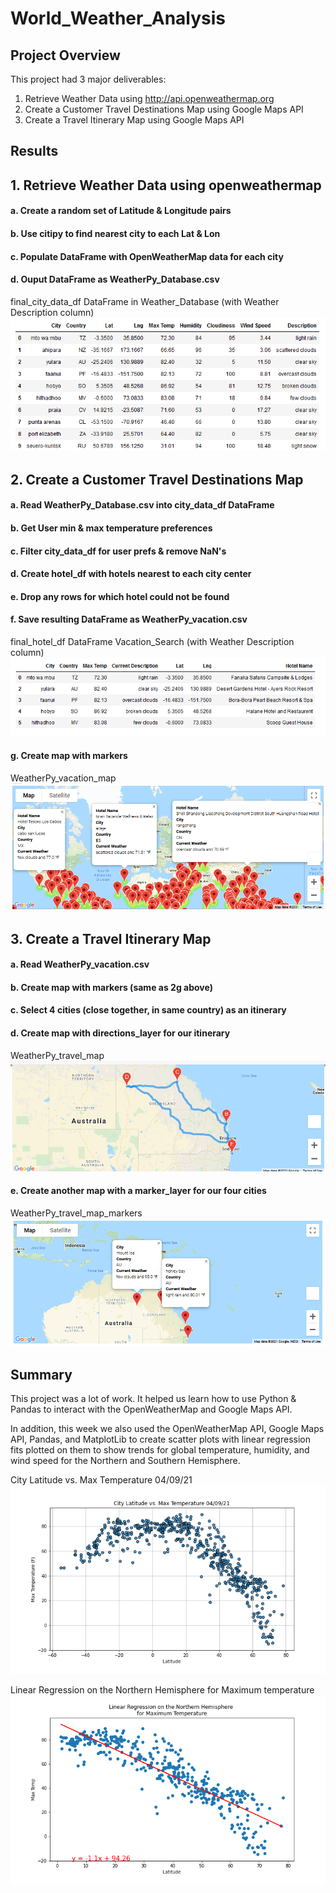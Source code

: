 # World_Weather_Analysis

## Project Overview

This project had 3 major deliverables:

1. Retrieve Weather Data using http://api.openweathermap.org
2. Create a Customer Travel Destinations Map using Google Maps API
3. Create a Travel Itinerary Map using Google Maps API

## Results

## 1. Retrieve Weather Data using openweathermap

#### a. Create a random set of Latitude & Longitude pairs

#### b. Use citipy to find nearest city to each Lat & Lon

#### c. Populate DataFrame with OpenWeatherMap data for each city

#### d. Ouput DataFrame as WeatherPy_Database.csv

final_city_data_df DataFrame in Weather_Database (with Weather Description column)
![final_city_data_df](Weather_Database/final_city_data_df.png)

## 2. Create a Customer Travel Destinations Map

#### a. Read WeatherPy_Database.csv into city_data_df DataFrame

#### b. Get User min & max temperature preferences

#### c. Filter city_data_df for user prefs & remove NaN's

#### d. Create hotel_df with hotels nearest to each city center

#### e. Drop any rows for which hotel could not be found

#### f. Save resulting DataFrame as WeatherPy_vacation.csv

final_hotel_df DataFrame Vacation_Search (with Weather Description column)
![final_hotel_df](Vacation_Search/final_hotel_df.png)

#### g. Create map with markers

WeatherPy_vacation_map
![WeatherPy_vacation_map](Vacation_Search/WeatherPy_vacation_map.png)

## 3. Create a Travel Itinerary Map

#### a. Read WeatherPy_vacation.csv

#### b. Create map with markers (same as 2g above)

#### c. Select 4 cities (close together, in same country) as an itinerary

#### d. Create map with directions_layer for our itinerary

WeatherPy_travel_map
![WeatherPy_travel_map](Vacation_Itinerary/WeatherPy_travel_map.png)

#### e. Create another map with a marker_layer for our four cities

WeatherPy_travel_map_markers
![WeatherPy_travel_map_markers](Vacation_Itinerary/WeatherPy_travel_map_markers.png)

## Summary

This project was a lot of work. It helped us learn how to use Python & Pandas to interact with the OpenWeatherMap and Google Maps API.

In addition, this week we also used the OpenWeatherMap API, Google Maps API, Pandas, and MatplotLib to create scatter plots with linear regression fits plotted on them to show trends for global temperature, humidity, and wind speed for the Northern and Southern Hemisphere.

City Latitude vs. Max Temperature 04/09/21
![Fig1.png](weather_data/Fig1.png)

Linear Regression on the Northern Hemisphere for Maximum temperature
![temp_vs_lat_north.png](weather_data/temp_vs_lat_north.png)
